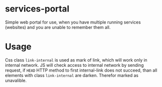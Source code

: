 # services-portal
Simple web portal for use, when you have multiple running services (websites) and you are unable to remember them all.

# Usage
Css class `link-internal` is used as mark of link, which will work only in internal network. JS will check access to internal network by sending request, if `HEAD` HTTP method to first internal-link does not succeed, than all elements with class `link-internal` are darken. Therefor marked as unavalible.